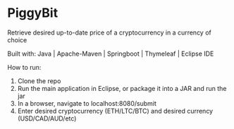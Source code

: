# PiggyBit 
Retrieve desired up-to-date price of a cryptocurrency in a currency of choice

Built with:
Java | Apache-Maven | Springboot | Thymeleaf | Eclipse IDE

How to run:
1. Clone the repo
2. Run the main application in Eclipse, or package it into a JAR and run the jar
3. In a browser, navigate to localhost:8080/submit
4. Enter desired cryptocurrency (ETH/LTC/BTC) and desired currency (USD/CAD/AUD/etc)
